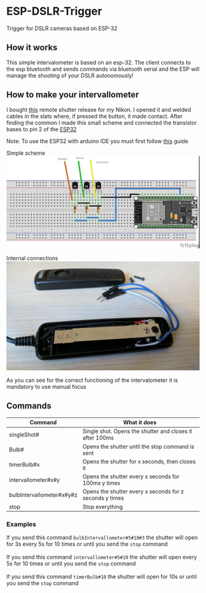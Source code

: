 # ESP-DSLR-Trigger
Trigger for DSLR cameras based on ESP-32

## How it works
This simple intervalometer is based on an esp-32. The client connects to the esp bluetooth and sends commands via bluetooth serial and the ESP will manage the shooting of your DSLR autonomously!

## How to make your intervallometer
I bought [this](https://www.amazon.it/GIn-Telecomando-Scatto-Remoto-fotocamere/dp/B00DJ6FZ8E/ref=sr_1_37?__mk_it_IT=%C3%85M%C3%85%C5%BD%C3%95%C3%91&dchild=1&keywords=meike+nikon+d3200&qid=1595268319&sr=8-37)
remote shutter release for my Nikon. I opened it and welded cables in the slats where, if pressed the button, it made contact. After finding the common I made this small scheme and connected the transistor 
bases to pin 2 of the [ESP32](https://www.amazon.it/Sviluppo-ESP-WROOM-32-ESP-32S-Bluetooth-Antenna/dp/B071JR9WS9/ref=sr_1_4?__mk_it_IT=%C3%85M%C3%85%C5%BD%C3%95%C3%91&dchild=1&keywords=esp32&qid=1595268549&sr=8-4)  

Note: To use the ESP32 with arduino IDE you must first follow [this](https://github.com/espressif/arduino-esp32/blob/master/docs/arduino-ide/boards_manager.md) guide


Simple scheme
![](scheme.jpg)

Internal connections 
![](internal.jpg)

As you can see for the correct functioning of the intervalometer it is mandatory to use manual focus

## Commands
|          Command           |                          What it does                        |
| -------------------------- | ------------------------------------------------------------ |
| singleShot#                | Single shot. Opens the shutter and closes it after 100ms     |
| Bulb#                      | Opens the shutter until the stop command is sent             |
| timerBulb#x                | Opens the shutter for x seconds, then closes it              |
| intervallometer#x#y        | Opens the shutter every x seconds for 100ms y times          |
| bulbIntervallometer#x#y#z  | Opens the shutter every x seconds for z seconds y times      |
| stop                       | Stop everything                                              |

### Examples
If you send this command `bulbIntervallometer#5#10#3` the shutter will open for 3s every 5s for 10 times or until you send the `stop` command  
\
If you send this command `intervallometer#5#10` the shutter will open every 5s for 10 times or until you send the `stop` command  
\
If you send this command `timerBulb#10` the shutter will open for 10s or until you send the `stop` command  
